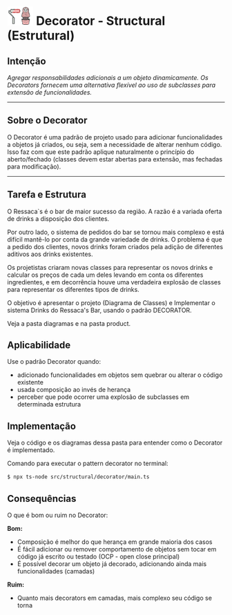# ![](../../../public/img/icon-decorator-mini.png 'Decorator') Decorator - Structural (Estrutural)

## Intenção

_Agregar responsabilidades adicionais a um objeto dinamicamente. Os Decorators fornecem uma alternativa flexível ao uso de subclasses para extensão de funcionalidades._

---

## Sobre o Decorator

O Decorator é uma padrão de projeto usado para adicionar funcionalidades a objetos já criados, ou seja, sem a necessidade de alterar nenhum código. Isso faz com que este padrão aplique naturalmente o princípio do aberto/fechado (classes devem estar abertas para extensão, mas fechadas para modificação).

---

## Tarefa e Estrutura

O Ressaca`s é o bar de maior sucesso da região. A razão é a variada oferta de drinks a disposição dos clientes.

Por outro lado, o sistema de pedidos do bar se tornou mais complexo e está difícil mantê-lo por conta da grande variedade de drinks. O problema é que a pedido dos clientes, novos drinks foram criados pela adição de diferentes aditivos aos drinks existentes.

Os projetistas criaram novas classes para representar os novos drinks e calcular os preços de cada um deles levando em conta os diferentes ingredientes, e em decorrência houve uma verdadeira explosão de classes para representar os diferentes tipos de drinks.

O objetivo é apresentar o projeto (Diagrama de Classes) e Implementar o sistema Drinks do Ressaca's Bar, usando o padrão DECORATOR.

Veja a pasta diagramas e na pasta product.

## Aplicabilidade

Use o padrão Decorator quando:

- adicionado funcionalidades em objetos sem quebrar ou alterar o código existente
- usada composição ao invés de herança
- perceber que pode ocorrer uma explosão de subclasses em determinada estrutura

## Implementação

Veja o código e os diagramas dessa pasta para entender como o Decorator é implementado.

Comando para executar o pattern decorator no terminal:

```zsh
$ npx ts-node src/structural/decorator/main.ts
```

## Consequências

O que é bom ou ruim no Decorator:

**Bom:**

- Composição é melhor do que herança em grande maioria dos casos
- É fácil adicionar ou remover comportamento de objetos sem tocar em código já escrito ou testado (OCP - open close principal)
- É possível decorar um objeto já decorado, adicionando ainda mais funcionalidades (camadas)

**Ruim:**

- Quanto mais decorators em camadas, mais complexo seu código se torna
